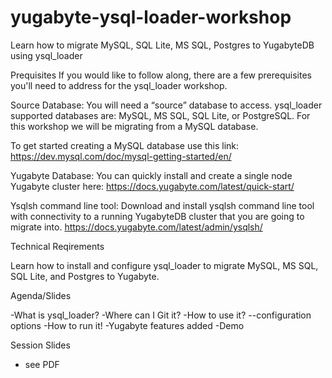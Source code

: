 # yugabyte-ysql-loader-workshop
Learn how to migrate MySQL, SQL Lite, MS SQL, Postgres to YugabyteDB using ysql_loader

Prequisites
If you would like to follow along, there are a few prerequisites you'll need to address for the ysql_loader workshop.

Source Database:
You will need a “source” database to access. ysql_loader supported databases are: MySQL, MS SQL, SQL Lite, or PostgreSQL.   For this workshop we will be migrating from a MySQL database.

To get started creating a MySQL database use this link:
https://dev.mysql.com/doc/mysql-getting-started/en/

Yugabyte Database: 
You can quickly install and create a single node Yugabyte cluster here:  https://docs.yugabyte.com/latest/quick-start/

Ysqlsh command line tool:
Download and install ysqlsh command line tool with connectivity to a running YugabyteDB cluster that you are going to migrate into. 
https://docs.yugabyte.com/latest/admin/ysqlsh/


Technical Reqirements

Learn how to install and configure ysql_loader to migrate MySQL, MS SQL, SQL Lite, and Postgres to Yugabyte.

Agenda/Slides

-What is ysql_loader? 
-Where can I Git it?
-How to use it?
--configuration options
-How to run it!
-Yugabyte features added
-Demo

Session Slides
- see PDF 
